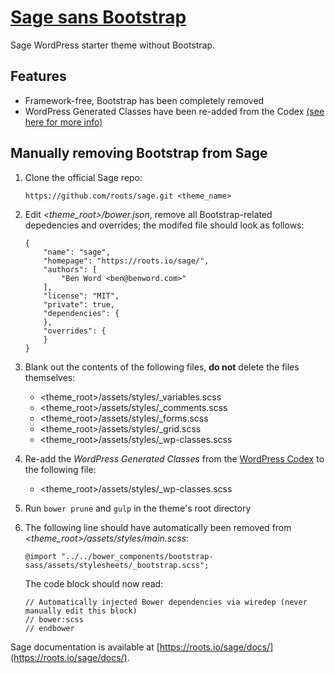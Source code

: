 # [Sage sans Bootstrap](https://roots.io/sage/)

Sage WordPress starter theme without Bootstrap. 

## Features
* Framework-free, Bootstrap has been completely removed
* WordPress Generated Classes have been re-added from the Codex [(see here for more info)](https://codex.wordpress.org/CSS#WordPress_Generated_Classes)

## Manually removing Bootstrap from Sage
1. Clone the official Sage repo:
    ```
    https://github.com/roots/sage.git <theme_name>
    ```
2. Edit *<theme_root>/bower.json*, remove all Bootstrap-related depedencies and overrides; the modifed file should look as follows:
    ```
    {
        "name": "sage",
        "homepage": "https://roots.io/sage/",
        "authors": [
            "Ben Word <ben@benword.com>"
        ],
        "license": "MIT",
        "private": true,
        "dependencies": {
        },
        "overrides": {
        }
    }
    ```
3. Blank out the contents of the following files, **do not** delete the files themselves:
    * <theme_root>/assets/styles/_variables.scss
    * <theme_root>/assets/styles/_comments.scss
    * <theme_root>/assets/styles/_forms.scss
    * <theme_root>/assets/styles/_grid.scss
    * <theme_root>/assets/styles/_wp-classes.scss

4. Re-add the *WordPress Generated Classes* from the [WordPress Codex](https://codex.wordpress.org/CSS#WordPress_Generated_Classes) to the following file:
    * <theme_root>/assets/styles/_wp-classes.scss

5. Run ```bower prune``` and ```gulp``` in the theme's root directory

6. The following line should have automatically been removed from *<theme_root>/assets/styles/main.scss*:
    ```
    @import "../../bower_components/bootstrap-sass/assets/stylesheets/_bootstrap.scss";
    ````

    The code block should now read:
    ```
    // Automatically injected Bower dependencies via wiredep (never manually edit this block)
    // bower:scss
    // endbower
    ```

Sage documentation is available at [https://roots.io/sage/docs/](https://roots.io/sage/docs/).

